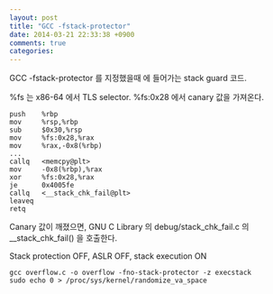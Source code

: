 ```yaml
---
layout: post
title: "GCC -fstack-protector"
date: 2014-03-21 22:33:38 +0900
comments: true
categories: 
---
```


GCC -fstack-protector 를 지정했을때 에 들어가는 stack guard 코드.

%fs 는 x86-64 에서 TLS selector. %fs:0x28 에서 canary 값을 가져온다.

    push    %rbp
    mov     %rsp,%rbp
    sub     $0x30,%rsp
    mov     %fs:0x28,%rax
    mov     %rax,-0x8(%rbp)
    ...
    callq   <memcpy@plt>
    mov     -0x8(%rbp),%rax
    xor     %fs:0x28,%rax
    je      0x4005fe
    callq   <__stack_chk_fail@plt>
    leaveq
    retq

Canary 값이 깨졌으면, GNU C Library 의 debug/stack_chk_fail.c 의 __stack_chk_fail() 을 호출한다.

Stack protection OFF, ASLR OFF, stack execution ON

    gcc overflow.c -o overflow -fno-stack-protector -z execstack
    sudo echo 0 > /proc/sys/kernel/randomize_va_space

